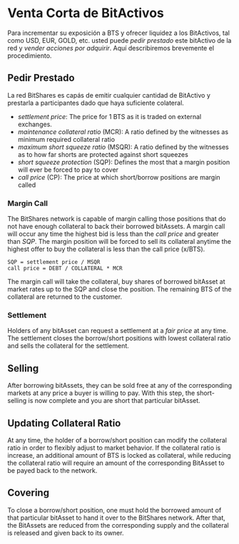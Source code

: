 # Venta Corta de BitActivos

Para incrementar su exposición a BTS y ofrecer liquidez a los BitActivos, tal como USD, EUR, GOLD, etc. usted puede *pedir prestado* este bitActivo de la red y *vender acciones por adquirir*. Aquí describiremos brevemente el procedimiento.

## Pedir Prestado

La red BitShares es capás de emitir cualquier cantidad de BitActivo y prestarla a participantes dado que haya suficiente colateral.

- *settlement price*: The price for 1 BTS as it is traded on external exchanges.
- *maintenance collateral ratio* (MCR): A ratio defined by the witnesses as minimum required collateral ratio
- *maximum short squeeze ratio* (MSQR): A ratio defined by the witnesses as to how far shorts are protected against short squeezes
- *short squeeze protection* (SQP): Defines the most that a margin position will ever be forced to pay to cover 
- *call price* (CP): The price at which short/borrow positions are margin called

### Margin Call

The BitShares network is capable of margin calling those positions that do not have enough collateral to back their borrowed bitAssets. A margin call will occur any time the highest bid is less than the *call price* and greater than *SQP*. The margin position will be forced to sell its collateral anytime the highest offer to buy the collateral is less than the call price (x/BTS).

    SQP = settlement price / MSQR
    call price = DEBT / COLLATERAL * MCR
    

The margin call will take the collateral, buy shares of borrowed bitAsset at market rates up to the SQP and close the position. The remaining BTS of the collateral are returned to the customer.

### Settlement

Holders of any bitAsset can request a settlement at a *fair price* at any time. The settlement closes the borrow/short positions with lowest collateral ratio and sells the collateral for the settlement.

## Selling

After borrowing bitAssets, they can be sold free at any of the corresponding markets at any price a buyer is willing to pay. With this step, the short-selling is now complete and you are short that particular bitAsset.

## Updating Collateral Ratio

At any time, the holder of a borrow/short position can modify the collateral ratio in order to flexibly adjust to market behavior. If the collateral ratio is increase, an additional amount of BTS is locked as collateral, while reducing the collateral ratio will require an amount of the corresponding BitAsset to be payed back to the network.

## Covering

To close a borrow/short position, one must hold the borrowed amount of that particular bitAsset to hand it over to the BitShares network. After that, the BitAssets are reduced from the corresponding supply and the collateral is released and given back to its owner.